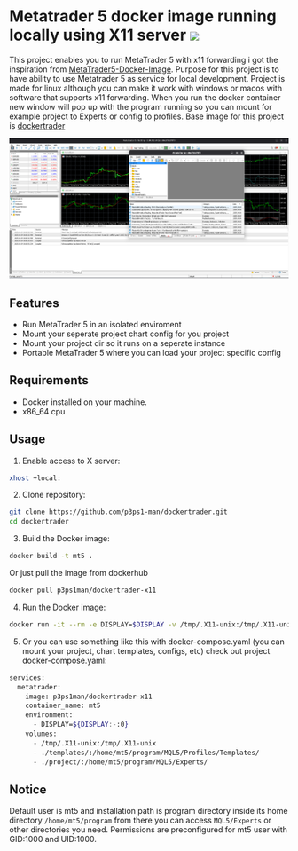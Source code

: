 # Metatrader 5 docker image running locally using X11 server [![](https://img.shields.io/docker/pulls/p3ps1man/dockertrader-x11)](https://hub.docker.com/r/p3ps1man/dockertrader-x11)

This project enables you to run MetaTrader 5 with x11 forwarding i got the inspiration from [MetaTrader5-Docker-Image](https://github.com/gmag11/MetaTrader5-Docker-Image). Purpose for this project is to have ability to use Metatrader 5 as service for local development. Project is made for linux although you can make it work with windows or macos with software that supports x11 forwarding. When you run the docker container new window will pop up with the program running so you can mount for example project to Experts or config to profiles.
Base image for this project is [dockertrader](https://github.com/p3ps1-man/dockertrader)

![](/screenshots/program.png)

## Features

- Run MetaTrader 5 in an isolated enviroment
- Mount your seperate project chart config for you project
- Mount your project dir so it runs on a seperate instance
- Portable MetaTrader 5 where you can load your project specific config

## Requirements

- Docker installed on your machine.
- x86_64 cpu

## Usage

1. Enable access to X server:
```bash
xhost +local:
```

2. Clone repository:
```bash
git clone https://github.com/p3ps1-man/dockertrader.git
cd dockertrader
```


3. Build the Docker image:
```bash
docker build -t mt5 .
```
Or just pull the image from dockerhub
```bash
docker pull p3ps1man/dockertrader-x11
```

4. Run the Docker image:
```bash
docker run -it --rm -e DISPLAY=$DISPLAY -v /tmp/.X11-unix:/tmp/.X11-unix p3ps1man/dockertrader-x11
```

5. Or you can use something like this with docker-compose.yaml (you can mount your project, chart templates, configs, etc) check out project docker-compose.yaml:
```bash
services:
  metatrader:
    image: p3ps1man/dockertrader-x11
    container_name: mt5
    environment:
      - DISPLAY=${DISPLAY:-:0}
    volumes:
      - /tmp/.X11-unix:/tmp/.X11-unix
      - ./templates/:/home/mt5/program/MQL5/Profiles/Templates/
      - ./project/:/home/mt5/program/MQL5/Experts/
```

## Notice

Default user is mt5 and installation path is program directory inside its home directory ```/home/mt5/program``` from there you can access ```MQL5/Experts``` or other directories you need. Permissions are preconfigured for mt5 user with GID:1000 and UID:1000.


